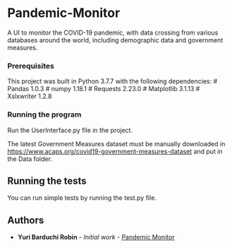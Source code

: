 # Pandemic-Monitor

A UI to monitor the COVID-19 pandemic, with data crossing from various databases around the world, including demographic data and government measures.


### Prerequisites

This project was built in Python 3.7.7 with the following dependencies:
	# Pandas 1.0.3
	# numpy 1.18.1
	# Requests 2.23.0
	# Matplotlib 3.1.13
	# Xslxwriter 1.2.8


### Running the program

Run the UserInterface.py file in the project.

The latest Government Measures dataset must be manually downloaded in https://www.acaps.org/covid19-government-measures-dataset and put in the Data folder.

## Running the tests

You can run simple tests by running the test.py file.


## Authors

* **Yuri Barduchi Robin** - *Initial work* - [Pandemic Monitor](https://github.com/PurpleBooth)
